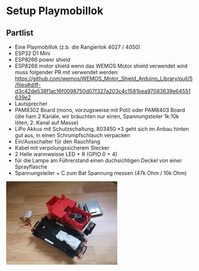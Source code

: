 # Setup Playmobillok

## Partlist
* Eine Playmobillok (z.b. die Rangierlok 4027 / 4050)
* ESP32 D1 Mini
* ESP8266 power shield
* ESP8266 motor shield wenn das WEMOS Motor shield verwendet wird muss folgender PR mit verwendet werden: https://github.com/wemos/WEMOS_Motor_Shield_Arduino_Library/pull/5/files#diff-d3c42de538f1ac16f0098750d07f327a203c4c1581bea97083639e64551639e2
* Lautsprecher
* PAM8302 Board (mono, vorzugsweise mit Poti) oder PAM8403 Board (die ham 2 Kanäle, wir bräuchten nur einen, Spannungsteiler 1k:10k löten, 2. Kanal auf Masse)
* LiPo Akkus mit Schutzschaltung, 803450 *3 geht sich im Anbau hinten gut aus, in einen Schrumpfschlauch verpacken
* Ein/Ausschalter für den Rauchfang
* Kabel mit verpolungssicherem Stecker
* 2 Helle warmweisse LED + R (GPIO 0 + 4)
* für die Lampe am Führerstand einen duchsichtigen Deckel von einer Sprayflasche
* Spannungsteiler + C zum Bat Spannung messen (47k Ohm / 10k Ohm)


<img src="img_playmobil_inside.jpg" alt="Playmobillok Innenleben" width="300"/>

